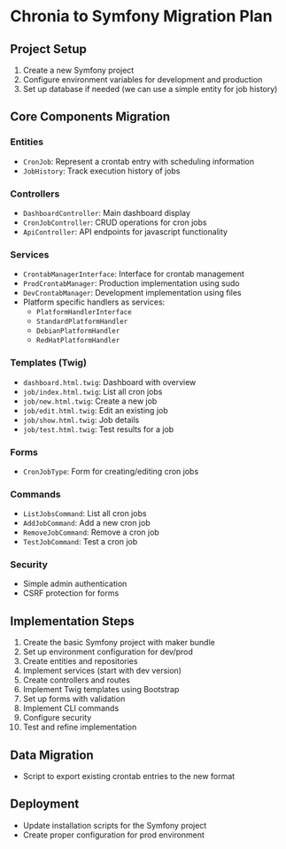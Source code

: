 # Chronia to Symfony Migration Plan

## Project Setup
1. Create a new Symfony project
2. Configure environment variables for development and production
3. Set up database if needed (we can use a simple entity for job history)

## Core Components Migration

### Entities
- `CronJob`: Represent a crontab entry with scheduling information
- `JobHistory`: Track execution history of jobs

### Controllers
- `DashboardController`: Main dashboard display
- `CronJobController`: CRUD operations for cron jobs
- `ApiController`: API endpoints for javascript functionality

### Services
- `CrontabManagerInterface`: Interface for crontab management
- `ProdCrontabManager`: Production implementation using sudo
- `DevCrontabManager`: Development implementation using files
- Platform specific handlers as services:
  - `PlatformHandlerInterface`
  - `StandardPlatformHandler`
  - `DebianPlatformHandler`
  - `RedHatPlatformHandler`

### Templates (Twig)
- `dashboard.html.twig`: Dashboard with overview
- `job/index.html.twig`: List all cron jobs
- `job/new.html.twig`: Create a new job
- `job/edit.html.twig`: Edit an existing job
- `job/show.html.twig`: Job details
- `job/test.html.twig`: Test results for a job

### Forms
- `CronJobType`: Form for creating/editing cron jobs

### Commands
- `ListJobsCommand`: List all cron jobs
- `AddJobCommand`: Add a new cron job
- `RemoveJobCommand`: Remove a cron job
- `TestJobCommand`: Test a cron job

### Security
- Simple admin authentication
- CSRF protection for forms

## Implementation Steps

1. Create the basic Symfony project with maker bundle
2. Set up environment configuration for dev/prod
3. Create entities and repositories
4. Implement services (start with dev version)
5. Create controllers and routes
6. Implement Twig templates using Bootstrap
7. Set up forms with validation
8. Implement CLI commands
9. Configure security
10. Test and refine implementation

## Data Migration
- Script to export existing crontab entries to the new format

## Deployment
- Update installation scripts for the Symfony project
- Create proper configuration for prod environment